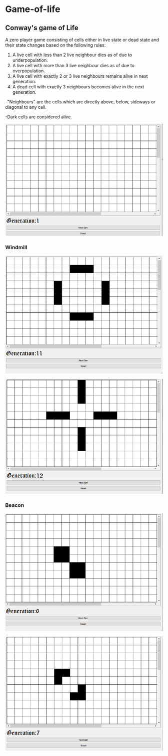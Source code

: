 # Game-of-life
## Conway's game of Life
 A zero player game consisting of cells either in live state or dead state and their state changes based on the following rules:
1. A live cell with less than 2 live neighbour dies as of due to underpopulation.
2. A live cell with more than 3 live neighbour dies as of due to overpopulation.
3. A live cell with exactly 2 or 3 live neighbours remains alive in next generation.
4. A dead cell with exactly 3 neighbours becomes alive in the next generation.

-"Neighbours" are the cells which are directly above, below, sideways or diagonal to any cell.

-Dark cells are considered alive.


![Image-Description](https://github.com/sandeshpokhrel54/Game-of-life/blob/master/Gol.PNG)


### Windmill
![Image-Description](https://github.com/sandeshpokhrel54/Game-of-life/blob/master/gol2.PNG)


![Image-Description](https://github.com/sandeshpokhrel54/Game-of-life/blob/master/gol3.PNG)
### Beacon
![Image-Description](https://github.com/sandeshpokhrel54/Game-of-life/blob/master/gol4.PNG)


![Image-Description](https://github.com/sandeshpokhrel54/Game-of-life/blob/master/gol5.PNG)



